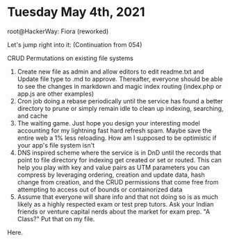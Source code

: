 # Tuesday May 4th, 2021

root@HackerWay: Fiora (reworked)

Let's jump right into it:
(Continuation from 054)

CRUD Permutations on existing file systems

1. Create new file as admin and allow editors to edit readme.txt and Update file type to .md to approve. Thereafter, everyone should be able to see the changes in markdown and magic index routing (index.php or app.js are other examples)
2. Cron job doing a rebase periodically until the service has found a better directory to prune or simply remain idle to clean up indexing, searching, and cache
3. The waiting game. Just hope you design your interesting model accounting for my lightning fast hard refresh spam. Maybe save the entire web a 1% less reloading. How am I supposed to be optimistic if your app's file system isn't
4. DNS inspired scheme where the service is in DnD until the records that point to file directory for indexing get created or set or routed. This can help you play with key and value pairs as UTM parameters you can compress by leveraging ordering, creation and update data, hash change from creation, and the CRUD permissions that come free from attempting to access out of bounds or containorized data
5. Assume that everyone will share info and that not doing so is as much likely as a highly respected exam or test prep tutors. Ask your Indian friends or venture capital nerds about the market for exam prep. "A Class?" Put that on my file.

Here.
